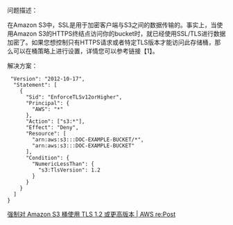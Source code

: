 问题描述：

在Amazon S3中，SSL是用于加密客户端与S3之间的数据传输的。事实上，当使用Amazon S3的HTTPS终结点访问你的bucket时，就已经使用SSL/TLS进行数据加密了。如果您想控制只有HTTPS请求或者特定TLS版本才能访问此存储桶，那么可以在桶策略上进行设置，详情您可以参考链接【1】。

解决方案：

```
 "Version": "2012-10-17",
  "Statement": [
    {
      "Sid": "EnforceTLSv12orHigher",
      "Principal": {
        "AWS": "*"
      },
      "Action": ["s3:*"],
      "Effect": "Deny",
      "Resource": [
        "arn:aws:s3:::DOC-EXAMPLE-BUCKET/*",
        "arn:aws:s3:::DOC-EXAMPLE-BUCKET"
      ],
      "Condition": {
        "NumericLessThan": {
          "s3:TlsVersion": 1.2
        }
      }
    }
  ]
}
```

[强制对 Amazon S3 桶使用 TLS 1.2 或更高版本 | AWS re:Post](https://repost.aws/zh-Hans/knowledge-center/s3-enforce-modern-tls)